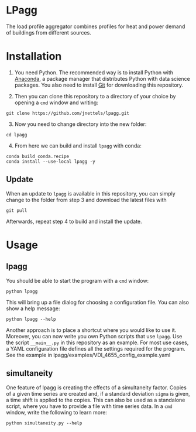 LPagg
=====
The load profile aggregator combines profiles for heat and power demand
of buildings from different sources.

Installation
============
1. You need Python. The recommended way is to install Python with
[Anaconda](https://www.anaconda.com/distribution/),
a package manager that distributes Python with data science packages.
You also need to install [Git](https://git-scm.com/downloads) for
downloading this repository.

2. Then you can clone this repository to a directory of your choice by
opening a `cmd` window and writing:
```
git clone https://github.com/jnettels/lpagg.git
```
3. Now you need to change directory into the new folder:
```
cd lpagg
```
4. From here we can build and install `lpagg` with conda:

```
conda build conda.recipe
conda install --use-local lpagg -y
```

Update
------
When an update to `lpagg` is available in this repository, you can simply
change to the folder from step 3 and download the latest files with
```
git pull
```
Afterwards, repeat step 4 to build and install the update.

Usage
=====
lpagg
-----
You should be able to start the program with a `cmd` window:
```
python lpagg
```
This will bring up a file dialog for choosing a configuration file.
You can also show a help message:
```
python lpagg --help
```
Another approach is to place a shortcut where you would like to use it.
Moreover, you can now write you own Python scripts that use `lpagg`.
Use the script `__main__.py` in this repository as an example.
For most use cases, a YAML configuration file defines all the settings
required for the program. See the example in
lpagg/examples/VDI_4655_config_example.yaml

simultaneity
------------
One feature of lpagg is creating the effects of a simultaneity factor.
Copies of a given time series are created and, if a standard deviation
``sigma`` is given, a time shift is applied to the copies.
This can also be used as a standalone script, where you have to
provide a file with time series data. In a `cmd` window, write the
following to learn more:
```
python simultaneity.py --help
```
